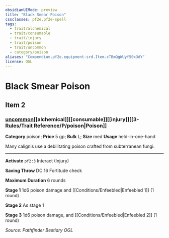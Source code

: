 ```yaml
---
obsidianUIMode: preview
title: "Black Smear Poison"
cssclasses: pf2e,pf2e-spell
tags:
  - trait/alchemical
  - trait/consumable
  - trait/injury
  - trait/poison
  - trait/uncommon
  - category/poison
aliases: "Compendium.pf2e.equipment-srd.Item.cTBmQgWUyf50x3dY"
license: OGL
---
```

# Black Smear Poison
## Item 2
### [uncommon](uncommon.md "Uncommon Rarity Trait")[[alchemical]][[consumable]][[injury]][[3-Rules/Trait Reference/P/poison|Poison]]

**Category** poison; 
**Price** 5 gp; 
**Bulk** L; **Size** med
**Usage** held-in-one-hand

Many calignis use a debilitating poison crafted from subterranean fungi.

* * *

**Activate** `pf2:3` Interact (Injury)

**Saving Throw** DC 16 Fortitude check

**Maximum Duration** 6 rounds

**Stage 1** 1d6 poison damage and [[Conditions/Enfeebled|Enfeebled 1]] (1 round)

**Stage 2** As stage 1

**Stage 3** 1d6 poison damage, and [[Conditions/Enfeebled|Enfeebled 2]] (1 round)

*Source: Pathfinder Bestiary*
*OGL*
